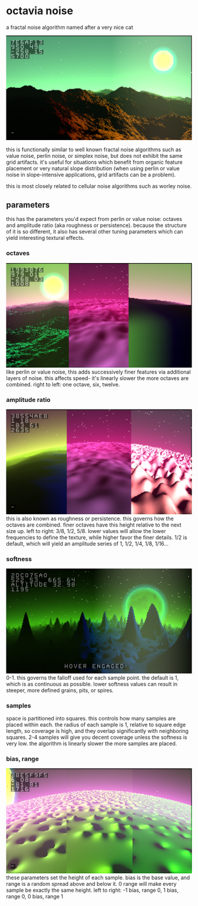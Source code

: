 # octavia noise
a fractal noise algorithm named after a very nice cat

![Screenshot](twelve_octaves.png)

this is functionally similar to well known fractal noise algorithms such as value noise, perlin noise, or simplex noise, but does not exhibit the same grid artifacts. it's useful for situations which benefit from organic feature placement or very natural slope distribution (when using perlin or value noise in slope-intensive applications, grid artifacts can be a problem). 

this is most closely related to cellular noise algorithms such as worley noise.

## parameters
this has the parameters you'd expect from perlin or value noise: octaves and amplitude ratio (aka roughness or persistence). because the structure of it is so different, it also has several other tuning parameters which can yield interesting textural effects.

### octaves
![Screenshot](octaves.png)
like perlin or value noise, this adds successively finer features via additional layers of noise. this affects speed- it's linearly slower the more octaves are combined. right to left: one octave, six, twelve.

### amplitude ratio
![Screenshot](amplitude_ratio.png)
this is also known as roughness or persistence. this governs how the octaves are combined. finer octaves have this height relative to the next size up. left to right: 3/8, 1/2, 5/8. lower values will allow the lower frequencies to define the texture, while higher favor the finer details. 1/2 is default, which will yield an amplitude series of 1, 1/2, 1/4, 1/8, 1/16...

### softness
![Screenshot](softness.png)
0-1. this governs the falloff used for each sample point. the default is 1, which is as continuous as possible. lower softness values can result in steeper, more defined grains, pits, or spires. 

### samples
space is partitioned into squares. this controls how many samples are placed within each. the radius of each sample is 1, relative to square edge length, so coverage is high, and they overlap significantly with neighboring squares. 2-4 samples will give you decent coverage unless the softness is very low. the algorithm is linearly slower the more samples are placed.

### bias, range
![Screenshot](bias_range.png)
these parameters set the height of each sample. bias is the base value, and range is a random spread above and below it. 0 range will make every sample be exactly the same height. left to right: -1 bias, range 0, 1 bias, range 0, 0 bias, range 1
